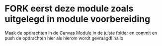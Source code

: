 # FORK eerst deze module zoals uitgelegd in module voorbereiding
Maak de opdrachten in de Canvas Module in de juiste folder en commit en push de opdrachten hier als hierom wordt gevraagd!
hallo

